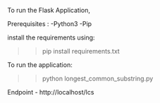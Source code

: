 To run the Flask Application,

Prerequisites :
    -Python3
    -Pip

install the requirements using:

>> pip install requirements.txt

To run the application:

>> python longest_common_substring.py

Endpoint - http://localhost/lcs

